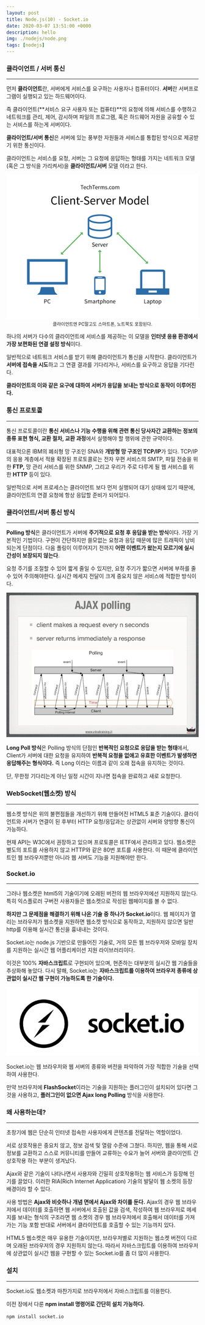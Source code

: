 ```yaml
---
layout: post
title: Node.js(10) - Socket.io
date: 2020-03-07 13:51:00 +0000
description: hello
img: ./nodejs/node.png
tags: [nodejs]
---
```


### 클라이언트 / 서버 통신

---

먼저 **클라이언트**란, 서버에게 서비스를 요구하는 사용자나 컴퓨터이다. **서버**란 서버프로그램이 실행되고 있는 하드웨어이다.

즉 클라이언트(**서비스 요구 사용자 또는 컴퓨터)**의 요청에 의해 서비스를 수행하고 네트워크를 관리, 제어, 감시하며 파일의 프로그램, 혹은 하드웨어 자원을 공유할 수 있는 서비스를 하는게 서버이다.

**클라이언트/서버 통신**은 서버에 있는 풍부한 자원들과 서비스를 통합된 방식으로 제공받기 위한 통신이다.

클라이언트는 서비스를 요청, 서버는 그 요청에 응답하는 형태를 가지는 네트워크 모델(혹은 그 방식을 가리켜서)을 **클라이언트/서버** 모델 이라고 한다.

<center><img src="/assets/img/nodejs/2020-03-07-Node.js-공부(10)/1.png"></center>
<center><small>클라이언트엔 PC말고도 스마트폰, 노트북도 포함된다.</small></center>

하나의 서버가 다수의 클라이언트에 서비스를 제공하는 이 모델을 **인터넷 응용 환경에서 가장 보편화된 연결 설정 방식**이다.

일반적으로 네트워크 서비스를 받기 위해 클라이언트가 통신을 시작한다. 클라이언트가 **서버에 접속을 시도**하고 그 연결 결과를 기다리거나, 서비스를 요구하고 응답을 기다린다.

**클라이언트의 이와 같은 요구에 대하여 서버가 응답을 보내는 방식으로 동작이 이루어진다.**

### 통신 프로토콜

---

통신 프로토콜이란 **통신 서비스나 기능 수행을 위해 관련 통신 당사자간 교환하는 정보의 종류 표현 형식, 교환 절차, 교환 과정**에서 실행해야 할 행위에 관한 규약이다.

대표적으론 IBM의 폐쇠형 망 구조인 SNA와 **개방형 망 구조인 TCP/IP**가 있다. TCP/IP의 응용 계층에서 적용 확장된 프로토콜로는 전자 우편 서비스의 SMTP, 파일 전송을 위한 **FTP,** 망 관리 서비스를 위한 SNMP, 그리고 우리가 주로 다루게 될 웹 서비스를 위한 **HTTP** 등이 있다.

일반적으로 서버 프로세스는 클라이언트 보다 먼저 실행되어 대기 상태에 있기 때문에, 클라이언트의 연결 요청에 항상 응답할 준비가 되어있다.

### 클라이언트/서버 통신 방식

---

**Polling 방식**은 클라이언트가 서버에 **주기적으로 요청 후 응답을 받는 방식**이다. 가장 기본적인 기법이다. 구현이 간단하지만 쓸모없는 요청과 응답 때문에 많은 트래픽이 낭비되는게 단점이다. 다음 폴링이 이루어지기 전까지 **어떤 이벤트가 왔는지 모르기에 실시간성이 보장되지 않는다**.

요청 주기를 조절할 수 있어 짧게 줄일 수 있지만, 요청 주기가 짧으면 서버에 부하를 줄 수 있어 주의해야한다. 실시간 메세지 전달이 크게 중요치 않은 서비스에 적합한 방식이다.

<center><img src="/assets/img/nodejs/2020-03-07-Node.js-공부(10)/2.png"></center>

**Long Poll 방식**은 Polling 방식의 단점인 **반복적인 요청으로 응답을 받는 형태**에서, Client가 서버에 대한 요청을 유지하여 **반복적 요청을 없애고 유효한 이벤트가 발생하면 응답해주는 형식이다.** 즉 Long 이라는 이름과 같이 오래 접속을 유지하는 것이다.

단, 무한정 기다리는게 아닌 일정 시간이 지나면 접속을 완료하고 새로 요청한다.

### WebSocket(웹소켓) 방식

---

웹소켓 방식은 위의 불편점들을 개선하기 위해 만들어진 HTML5 표준 기술이다. 클라이언트와 서버가 연결이 된 후부터 HTTP 요청/응답과는 상관없이 서버와 양방향 통신이 가능하다.

현재 API는 W3C에서 권장하고 있으며 프로토콜은 IETF에서 관리하고 있다. 웹소켓은 별도의 포트를 사용하지 않고 HTTP와 같은 80번 포트를 사용한다. 이 때문에 클라이언트인 웹 브라우저뿐만 아니라 웹 서버도 기능을 지원해야만 한다.

### Socket.io

---

그러나 웹소켓은 html5의 기술이기에 오래된 버전의 웹 브라우저에선 지원하지 않는다. 특히 익스플로러 구버전 사용자들은 웹소켓으로 작성된 웹페이지를 볼 수 없다.

**하지만 그 문제점을 해결하기 위해 나온 기술 중 하나가 Socket.io**이다. 웹 페이지가 열리는 브라우저가 웹소켓을 지원하면 웹소켓 방식으로 동작하고, 지원하지 않으면 일반 http를 이용해 실시간 통신을 흉내내는 것이다.

Socket.io는 node.js 기반으로 만들어진 기술로, 거의 모든 웹 브라우저와 모바일 장치를 지원하는 실시간 웹 어플리케이션 지원 라이브러리이다.

이것은 100% **자바스크립트**로 구현되어 있으며, 현존하는 대부분의 실시간 웹 기술들을 추상화해 놓았다. 다시 말해, Socket.io는 **자바스크립트를 이용하여 브라우저 종류에 상관없이 실시간 웹 구현이 가능하도록 한 기술이다.**

<center><img src="/assets/img/nodejs/2020-03-07-Node.js-공부(10)/3.png"></center>

Socket.io는 웹 브라우저와 웹 서버의 종류와 버전을 파악하여 가장 적합한 기술을 선택하여 사용한다.

만약 브라우저에 **FlashSocket**이라는 기술을 지원하는 플러그인이 설치되어 있다면 그것을 사용하고, **플러그인이 없으면 Ajax long Polling** 방식을 사용한다.

### 왜 사용하는데?

---

초창기에 웹은 단순히 인터넷 접속한 사용자에게 콘텐츠를 전달하는 역할이었다.

서로 상호작용은 중요치 않고, 정보 검색 및 열람 수준에 그쳤다. 하지만, 웹을 통해 서로 정보를 교환하고 스스로 커뮤니티를 만들어 교류하는 수요가 늘어 서버와 클라이언트 간 상호작용 하는 부분이 생겨났다.

Ajax와 같은 기술이 나타나면서 사용자와 긴밀히 상호작용하는 웹 서비스가 등장해 인기를 끌었다. 이러한 RIA(Rich Internet Application) 기술의 발달이 웹 소켓의 등장 배경이라 할 수 있다.

사용 방법은 **Ajax와 비슷하나 개념 면에서 Ajax와 차이를 둔다.** Ajax의 경우 웹 브라우저에서 데이터를 호출하면 웹 서버에서 호출된 값을 검색, 작성하여 웹 브라우저로 메세지를 보내는 형식의 구조라면 웹 소켓의 경우 웹 브라우저에서 호출해서 데이터를 가져가는 기능 포함 반대로 서버에서 클라이언트를 호출할 수 있는 기능까지 있다.

HTML5 웹소켓은 매우 유용한 기술이지만, 브라우저별로 지원하는 웹소켓 버전이 다르며 오래된 브라우저의 경우 지원하지 않는다. 따라서 자바스크립트를 이용하여 브라우저에 상관없이 실시간 웹을 구현할 수 있는 Socket.io를 좀 더 많이 사용한다.

### 설치

---

Socket.io도 웹소켓과 마찬가지로 브라우저에서 자바스크립트를 이용한다.

이전 장에서 다룬 **npm install 명령어로 간단히 설치 가능하다.**

`npm install socket.io`
